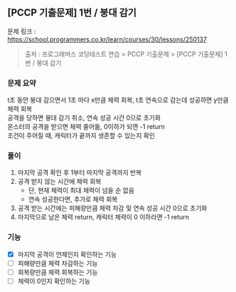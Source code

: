## [PCCP 기출문제] 1번 / 붕대 감기
문제 링크 : https://school.programmers.co.kr/learn/courses/30/lessons/250137
> 출처 : 프로그래머스 코딩테스트 연습 > PCCP 기출문제 > [PCCP 기출문제] 1번 / 붕대 감기

### 문제 요약
t초 동안 붕대 감으면서 1초 마다 x만큼 체력 회복, t초 연속으로 감는데 성공하면 y만큼 체력 회복  
공격을 당하면 붕대 감기 취소, 연속 성공 시간 0으로 초기화  
몬스터의 공격을 받으면 체력 줄어듦, 0이하가 되면 -1 return  
조건이 주어질 때, 캐릭터가 끝까지 생존할 수 있는지 확인

### 풀이
1. 마지막 공격 확인 후 1부터 마지막 공격까지 반복
2. 공격 받지 않는 시간에 체력 회복
   - 단, 현재 체력이 최대 체력이 넘을 순 없음
   - 연속 성공한다면, 추가로 체력 회복
3. 공격 받는 시간에는 피해량만큼 체력 차감 및 연속 성공 시간 0으로 초기화
4. 마지막으로 남은 체력 return, 캐릭터 체력이 0 이하라면 -1 return

### 기능
- [x] 마지막 공격이 언제인지 확인하는 기능
- [ ] 피해량만큼 체력 차감하는 기능
- [ ] 회복량만큼 체력 회복하는 기능
- [ ] 체력이 0인지 확인하는 기능